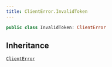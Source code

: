 ```yaml
---
title: ClientError.InvalidToken
---
```


``` swift
public class InvalidToken: ClientError 
```

## Inheritance

[`ClientError`](../errors/client-error)
